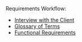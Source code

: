 Requirements Workflow:

  * [Interview with the Client](ClientInterview.md)
  * [Glossary of Terms](Glossary.md)
  * [Functional Requirements](FunctionalRequirements.md)